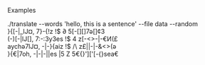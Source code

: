 Examples

./translate --words 'hello, this is a sentence' --file data --random<br>
}{[-|_lJ¤, 7}-{!z !$ ∂ 5[-[]\[]7ə[\]¢3<br>
(-)[-|lJ[], 7:-:3y3es !$ 4 z[-<\>-|-€И(£<br>
aychə7lJ¤, -|-}{aiz !$ /\ z£|\|-|-&<\>(ə<br>
}{€|7oh, -|-|-||es |5 Z 5€{\}']['[-{\}sea€<br>
